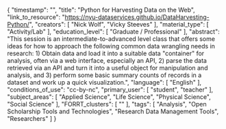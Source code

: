 {
    "timestamp": "",
    "title": "Python for Harvesting Data on the Web",
    "link_to_resource": "https://nyu-dataservices.github.io/DataHarvesting-Python/",
    "creators": [
        "Nick Wolf",
        "Vicky Steeves"
    ],
    "material_type": [
        "Activity/Lab"
    ],
    "education_level": [
        "Graduate / Professional"
    ],
    "abstract": "This session is an intermediate-to-advanced level class that offers some ideas for how to approach the following common data wrangling needs in research: 1) Obtain data and load it into a suitable data \"container\" for analysis, often via a web interface, especially an API, 2) parse the data retrieved via an API and turn it into a useful object for manipulation and analysis, and 3) perform some basic summary counts of records in a dataset and work up a quick visualization.",
    "language": [
        "English"
    ],
    "conditions_of_use": "cc-by-nc",
    "primary_user": [
        "student",
        "teacher"
    ],
    "subject_areas": [
        "Applied Science",
        "Life Science",
        "Physical Science",
        "Social Science"
    ],
    "FORRT_clusters": [
        ""
    ],
    "tags": [
        "Analysis",
        "Open Scholarship Tools and Technologies",
        "Research Data Management Tools",
        "Researchers"
    ]
}